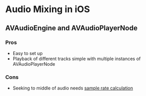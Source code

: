 # Audio Mixing in iOS

## AVAudioEngine and AVAudioPlayerNode

### Pros

* Easy to set up
* Playback of different tracks simple with multiple instances of AVAudioPlayerNode
### Cons

* Seeking to middle of audio needs [sample rate calculation](https://stackoverflow.com/questions/29954206/avaudioengine-seek-the-time-of-the-song)
